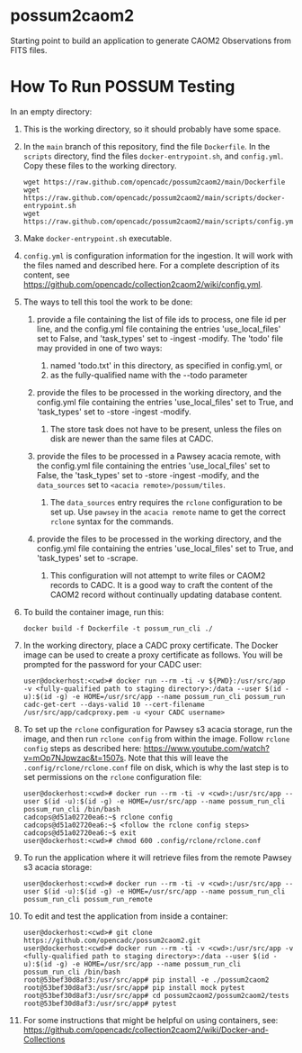# possum2caom2
Starting point to build an application to generate CAOM2 Observations from FITS files.

# How To Run POSSUM Testing

In an empty directory:

1. This is the working directory, so it should probably have some space.

1. In the `main` branch of this repository, find the file `Dockerfile`. In the
`scripts` directory, find the files
`docker-entrypoint.sh`, and `config.yml`. Copy these files to the working directory.

   ```
   wget https://raw.github.com/opencadc/possum2caom2/main/Dockerfile
   wget https://raw.github.com/opencadc/possum2caom2/main/scripts/docker-entrypoint.sh
   wget https://raw.github.com/opencadc/possum2caom2/main/scripts/config.yml
   ```

1. Make `docker-entrypoint.sh` executable.

1. `config.yml` is configuration information for the ingestion. It will work with
the files named and described here. For a complete description of its
content, see
https://github.com/opencadc/collection2caom2/wiki/config.yml.

1. The ways to tell this tool the work to be done:

   1. provide a file containing the list of file ids to process, one file id
   per line, and the config.yml file containing the entries 'use_local_files'
   set to False, and 'task_types' set to -ingest -modify. The 'todo'
   file may provided in one of two ways:
      1. named 'todo.txt' in this directory, as specified in config.yml, or
      1. as the fully-qualified name with the --todo parameter

   1. provide the files to be processed in the working directory, and the
   config.yml file containing the entries 'use_local_files' set to True,
   and 'task_types' set to -store -ingest -modify.
      1. The store task does not have to be present, unless the files on disk
      are newer than the same files at CADC.

   1. provide the files to be processed in a Pawsey acacia remote, with the
   config.yml file containing the entries 'use_local_files' set to False,
   the 'task_types' set to -store -ingest -modify, and the `data_sources` set to
   `<acacia remote>/possum/tiles`.
      1. The `data_sources` entry requires the `rclone` configuration to be set up.
      Use `pawsey` in the `acacia remote` name to get the correct `rclone` syntax
      for the commands.

   1. provide the files to be processed in the working directory, and the
   config.yml file containing the entries 'use_local_files' set to True,
   and 'task_types' set to -scrape.
      1. This configuration will not attempt to write files or CAOM2 records
      to CADC. It is a good way to craft the content of the CAOM2 record without
      continually updating database content.

1. To build the container image, run this:

   ```
   docker build -f Dockerfile -t possum_run_cli ./
   ```

1. In the working directory, place a CADC proxy certificate. The Docker image can be used to create a
proxy certificate as follows. You will be prompted for the password for your CADC user:

   ```
   user@dockerhost:<cwd># docker run --rm -ti -v ${PWD}:/usr/src/app  -v <fully-qualified path to staging directory>:/data --user $(id -u):$(id -g) -e HOME=/usr/src/app --name possum_run_cli possum_run cadc-get-cert --days-valid 10 --cert-filename /usr/src/app/cadcproxy.pem -u <your CADC username>
   ```

1. To set up the `rclone` configuration for Pawsey s3 acacia storage, run the image, and then run `rclone config` from within the image. Follow `rclone config` steps as described here: https://www.youtube.com/watch?v=mOp7NJpwzac&t=1507s. Note that this will leave the `.config/rclone/rclone.conf` file on disk, which is why the last step is to set permissions on the `rclone` configuration file:

   ```
   user@dockerhost:<cwd># docker run --rm -ti -v <cwd>:/usr/src/app --user $(id -u):$(id -g) -e HOME=/usr/src/app --name possum_run_cli possum_run_cli /bin/bash
   cadcops@d51a02720ea6:~$ rclone config
   cadcops@d51a02720ea6:~$ <follow the rclone config steps>
   cadcops@d51a02720ea6:~$ exit
   user@dockerhost:<cwd># chmod 600 .config/rclone/rclone.conf
   ```

1. To run the application where it will retrieve files from the remote Pawsey s3 acacia storage:

   ```
   user@dockerhost:<cwd># docker run --rm -ti -v <cwd>:/usr/src/app --user $(id -u):$(id -g) -e HOME=/usr/src/app --name possum_run_cli possum_run_cli possum_run_remote
   ```

1. To edit and test the application from inside a container:

   ```
   user@dockerhost:<cwd># git clone https://github.com/opencadc/possum2caom2.git
   user@dockerhost:<cwd># docker run --rm -ti -v <cwd>:/usr/src/app -v <fully-qualified path to staging directory>:/data --user $(id -u):$(id -g) -e HOME=/usr/src/app --name possum_run_cli possum_run_cli /bin/bash
   root@53bef30d8af3:/usr/src/app# pip install -e ./possum2caom2
   root@53bef30d8af3:/usr/src/app# pip install mock pytest
   root@53bef30d8af3:/usr/src/app# cd possum2caom2/possum2caom2/tests
   root@53bef30d8af3:/usr/src/app# pytest
   ```

1. For some instructions that might be helpful on using containers, see:
https://github.com/opencadc/collection2caom2/wiki/Docker-and-Collections

